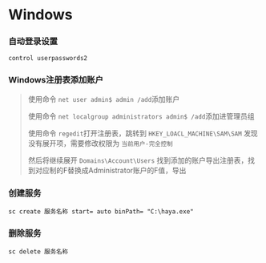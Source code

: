 # Windows

### 自动登录设置

```angular2html
control userpasswords2

```

### Windows注册表添加账户

> 使用命令 `net user admin$ admin /add`添加账户
>
> 使用命令 `net localgroup administrators admin$ /add`添加进管理员组
>
> 使用命令 `regedit`打开注册表，跳转到 `HKEY_LOACL_MACHINE\SAM\SAM` 发现没有展开项，需要修改权限为 `当前用户-完全控制`
> 
> 然后将继续展开 `Domains\Account\Users` 找到添加的账户导出注册表，找到对应制的F替换成Administrator账户的F值，导出
>

### 创建服务
```angular2html
sc create 服务名称 start= auto binPath= "C:\haya.exe"
```
### 删除服务
````angular2html
sc delete 服务名称
````
